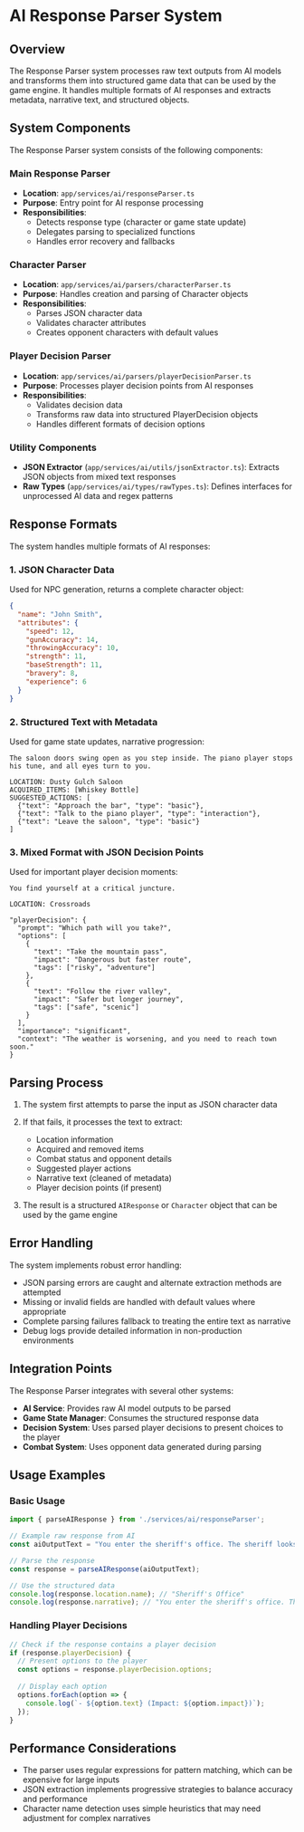 # AI Response Parser System

## Overview

The Response Parser system processes raw text outputs from AI models and transforms them into structured game data that can be used by the game engine. It handles multiple formats of AI responses and extracts metadata, narrative text, and structured objects.

## System Components

The Response Parser system consists of the following components:

### Main Response Parser
- **Location**: `app/services/ai/responseParser.ts`
- **Purpose**: Entry point for AI response processing
- **Responsibilities**:
  - Detects response type (character or game state update)
  - Delegates parsing to specialized functions
  - Handles error recovery and fallbacks

### Character Parser
- **Location**: `app/services/ai/parsers/characterParser.ts`
- **Purpose**: Handles creation and parsing of Character objects
- **Responsibilities**:
  - Parses JSON character data
  - Validates character attributes
  - Creates opponent characters with default values

### Player Decision Parser
- **Location**: `app/services/ai/parsers/playerDecisionParser.ts`
- **Purpose**: Processes player decision points from AI responses
- **Responsibilities**:
  - Validates decision data
  - Transforms raw data into structured PlayerDecision objects
  - Handles different formats of decision options

### Utility Components
- **JSON Extractor** (`app/services/ai/utils/jsonExtractor.ts`): Extracts JSON objects from mixed text responses
- **Raw Types** (`app/services/ai/types/rawTypes.ts`): Defines interfaces for unprocessed AI data and regex patterns

## Response Formats

The system handles multiple formats of AI responses:

### 1. JSON Character Data

Used for NPC generation, returns a complete character object:

```json
{
  "name": "John Smith",
  "attributes": {
    "speed": 12,
    "gunAccuracy": 14,
    "throwingAccuracy": 10,
    "strength": 11,
    "baseStrength": 11,
    "bravery": 8,
    "experience": 6
  }
}
```

### 2. Structured Text with Metadata

Used for game state updates, narrative progression:

```
The saloon doors swing open as you step inside. The piano player stops his tune, and all eyes turn to you.

LOCATION: Dusty Gulch Saloon
ACQUIRED_ITEMS: [Whiskey Bottle]
SUGGESTED_ACTIONS: [
  {"text": "Approach the bar", "type": "basic"},
  {"text": "Talk to the piano player", "type": "interaction"},
  {"text": "Leave the saloon", "type": "basic"}
]
```

### 3. Mixed Format with JSON Decision Points

Used for important player decision moments:

```
You find yourself at a critical juncture.

LOCATION: Crossroads

"playerDecision": {
  "prompt": "Which path will you take?",
  "options": [
    {
      "text": "Take the mountain pass",
      "impact": "Dangerous but faster route",
      "tags": ["risky", "adventure"]
    },
    {
      "text": "Follow the river valley",
      "impact": "Safer but longer journey",
      "tags": ["safe", "scenic"]
    }
  ],
  "importance": "significant",
  "context": "The weather is worsening, and you need to reach town soon."
}
```

## Parsing Process

1. The system first attempts to parse the input as JSON character data
2. If that fails, it processes the text to extract:
   - Location information
   - Acquired and removed items
   - Combat status and opponent details
   - Suggested player actions
   - Narrative text (cleaned of metadata)
   - Player decision points (if present)

3. The result is a structured `AIResponse` or `Character` object that can be used by the game engine

## Error Handling

The system implements robust error handling:

- JSON parsing errors are caught and alternate extraction methods are attempted
- Missing or invalid fields are handled with default values where appropriate
- Complete parsing failures fallback to treating the entire text as narrative
- Debug logs provide detailed information in non-production environments

## Integration Points

The Response Parser integrates with several other systems:

- **AI Service**: Provides raw AI model outputs to be parsed
- **Game State Manager**: Consumes the structured response data
- **Decision System**: Uses parsed player decisions to present choices to the player
- **Combat System**: Uses opponent data generated during parsing

## Usage Examples

### Basic Usage

```typescript
import { parseAIResponse } from './services/ai/responseParser';

// Example raw response from AI
const aiOutputText = "You enter the sheriff's office. The sheriff looks up from his desk.\n\nLOCATION: Sheriff's Office";

// Parse the response
const response = parseAIResponse(aiOutputText);

// Use the structured data
console.log(response.location.name); // "Sheriff's Office"
console.log(response.narrative); // "You enter the sheriff's office. The sheriff looks up from his desk."
```

### Handling Player Decisions

```typescript
// Check if the response contains a player decision
if (response.playerDecision) {
  // Present options to the player
  const options = response.playerDecision.options;
  
  // Display each option
  options.forEach(option => {
    console.log(`- ${option.text} (Impact: ${option.impact})`);
  });
}
```

## Performance Considerations

- The parser uses regular expressions for pattern matching, which can be expensive for large inputs
- JSON extraction implements progressive strategies to balance accuracy and performance
- Character name detection uses simple heuristics that may need adjustment for complex narratives
